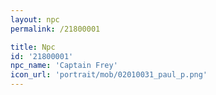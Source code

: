 ```yaml
---
layout: npc
permalink: /21800001

title: Npc
id: '21800001'
npc_name: 'Captain Frey'
icon_url: 'portrait/mob/02010031_paul_p.png'
---
```

